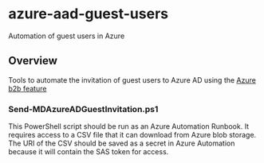 # azure-aad-guest-users
Automation of guest users in Azure

## Overview

Tools to automate the invitation of guest users to Azure AD using the [Azure b2b feature]

### Send-MDAzureADGuestInvitation.ps1

This PowerShell script should be run as an Azure Automation Runbook. It requires access to a CSV file that it can download from Azure blob storage.
The URI of the CSV should be saved as a secret in Azure Automation because it will contain the SAS token for access.

[Azure b2b feature]: https://docs.microsoft.com/en-us/azure/active-directory/b2b/what-is-b2b